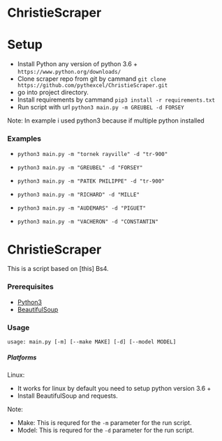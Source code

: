 # ChristieScraper



# Setup

* Install Python any version of python 3.6 + `https://www.python.org/downloads/`
* Clone scraper repo from git by cammand `git clone https://github.com/pythexcel/ChristieScraper.git`
* go into project directory.
* Install requirements by cammand `pip3 install -r requirements.txt`
* Run script with url `python3 main.py -m GREUBEL -d FORSEY`





Note: In example i used python3 because if multiple python installed
 ### Examples

 * `python3 main.py -m "tornek rayville" -d "tr-900"`
 
 * `python3 main.py -m "GREUBEL" -d "FORSEY"`
 
 * `python3 main.py -m "PATEK PHILIPPE" -d "tr-900"`

 * `python3 main.py -m "RICHARD" -d "MILLE"`

 * `python3 main.py -m "AUDEMARS" -d "PIGUET"`

 * `python3 main.py -m "VACHERON" -d "CONSTANTIN"`





# ChristieScraper

This is a script based on [this] Bs4.

### Prerequisites
* [Python3](https://www.python.org/)
* [BeautifulSoup](https://pypi.org/project/beautifulsoup4/)


### Usage

```
usage: main.py [-m] [--make MAKE] [-d] [--model MODEL]

```

##### Platforms

Linux: 
  * It works for linux by default you need to setup python version 3.6 +
  * Install BeautifulSoup and requests.

Note:
* Make: This is requred for the `-m` parameter for the run script.
* Model: This is requred for the `-d` parameter for the run script.
 

